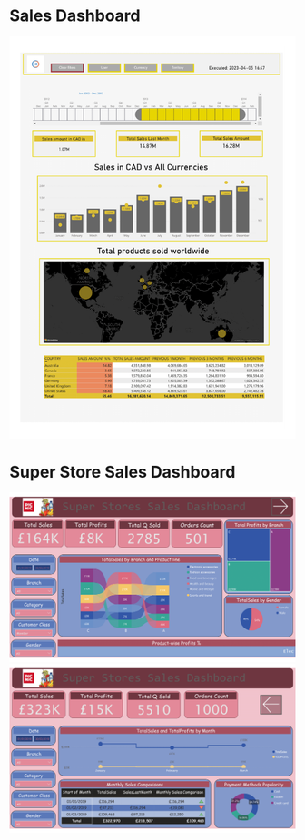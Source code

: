 
# **Sales Dashboard**
![Sales Dashboard](https://github.com/Ayman947/Power-BI/blob/main/Sales%20DashBoard%20(PNG).png)


# **Super Store Sales Dashboard**
![Sales Dashboard](https://github.com/Ayman947/Power-BI/blob/main/SuperStores%20Sales%20DashBoard-1.png)
![Sales Dashboard](https://github.com/Ayman947/Power-BI/blob/main/SuperStores%20Sales%20DashBoard-2.png)
